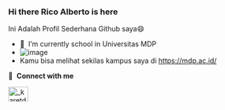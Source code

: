 ### Hi there Rico Alberto is here
Ini Adalah Profil Sederhana Github saya:smile:

- 🎒  &nbsp;I’m currently school in Universitas MDP
- ![image](https://user-images.githubusercontent.com/126873251/222896383-38e5f807-d34c-4a30-892d-ae04f94246ed.png)
- Kamu bisa melihat sekilas kampus saya di https://mdp.ac.id/

🔗 &nbsp;**Connect with me**
<p align="left">
<a href="https://www.instagram.com/_karetdua/" target="blank"><img align="center" src="https://raw.githubusercontent.com/rahuldkjain/github-profile-readme-generator/master/src/images/icons/Social/instagram.svg" alt="_karetdua" height="30" width="40" /></a>




